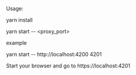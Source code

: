 Usage:

yarn install

yarn start -- <Target URL> <proxy_port>

example

yarn start -- http://localhost:4200 4201



Start your browser and go to https://localhost:4201